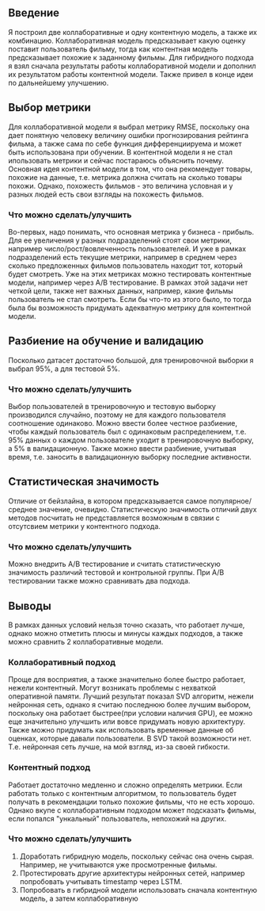 ## Введение
Я построил две коллаборативные и одну контентную модель, а также их комбинацию. Коллаборативная модель предсказывает какую оценку поставит пользователь фильму, тогда как контентная модель предсказывает похожие к заданному фильмы. Для гибридного подхода я взял сначала результаты работы коллаборативной модели и дополнил их результатом работы контентной модели. Также привел в конце идеи по дальнейшему улучшению.

## Выбор метрики
Для коллаборативной модели я выбрал метрику RMSE, поскольку она дает понятную человеку величину ошибки прогнозирования рейтинга фильма, а также сама по себе функция дифференциируема и может быть использована при обучении. В контентной модели я не стал ипользовать метрики и сейчас постараюсь объяснить почему. Основная идея контентной модели в том, что она рекомендует товары, похожие на данные, т.е. метрика должна считать на сколько товары похожи. Однако, похожесть фильмов - это величина условная и у разных людей есть свои взгляды на похожесть фильмов. 
### Что можно сделать/улучшить 
Во-первых, надо понимать, что основная метрика у бизнеса - прибыль. Для ее увеличения у разных подразделений стоят свои метрики, например число/рост/вовлеченность пользователей. И уже в рамках подразделений есть текущие метрики, например в среднем через сколько предложенных фильмов пользователь находит тот, который будет смотреть. Уже на этих метриках можно тестировать контентные модели, например через A/B тестирование. В рамках этой задачи нет четкой цели, также нет важных данных, например, какие фильмы пользователь не стал смотреть. Если бы что-то из этого было, то тогда была бы возможность придумать адекватную метрику для контентной модели.

## Разбиение на обучение и валидацию
Посколько датасет достаточно большой, для тренировочной выборки я выбрал 95%, а для тестовой 5%.
### Что можно сделать/улучшить 
Выбор пользователей в тренировочную и тестовую выборку производился случайно, поэтому не для каждого пользователя соотношение одинаково. Можно ввести более честное разбиение, чтобы каждый пользователь был с одинаковым распределением, т.е. 95% данных о каждом пользователе уходит в тренировочную выборку, а 5% в валидационную. Также можно ввести разбиение, учитывая время, т.е. заносить в валидационную выборку последние активности. 

## Статистическая значимость
Отличие от бейзлайна, в котором предсказывается самое популярное/среднее значение, очевидно. Статистическую значимость отличий двух методов посчитать не представляется возможным в связии с отсутсвием метрики у контентного подхода. 
### Что можно сделать/улучшить
Можно внедрить A/B тестирование и считать статистическую значимость различий тестовой и контрольной группы. При A/B тестировании также можно сравнивать два подхода. 

## Выводы
В рамках данных условий нельзя точно сказать, что работает лучше, однако можно отметить плюсы и минусы каждых подходов, а также можно сравнить 2 коллаборативные модели.
### Коллаборативный подход
Проще для восприятия, а также значительно более быстро работает, нежели контентный. Могут возникать проблемы с нехваткой оперативной памяти. Лучший результат показал SVD алгоритм, нежели нейронная сеть, однако я считаю последнюю более лучшим выбором, поскольку она работает быстрее(при условии наличия GPU), ее можно еще значительно улучшить или вовсе придумать новую архитектуру. Также можно придумать как использовать временные данные об оценках, которые давали пользователи. В SVD такой возможности нет. Т.е. нейронная сеть лучше, на мой взгляд, из-за своей гибкости.
### Контентный подход
Работает достаточно медленно и сложно определять метрики. Если работать только с контентным алгоритмом, то пользователь будет получать в рекомендации только похожие фильмы, что не есть хорошо. Однако вкупе с коллаборативным подходом может подсказать фильмы, если попался "ункальный" пользователь, непохожий на других.
### Что можно сделать/улучшить
1) Доработать гибридную модель, поскольку сейчас она очень сырая. Например, не учитываются уже просмотренные фильмы.
2) Протестировать другие архитектуры нейронных сетей, например попробовать учитывать timestamp через LSTM.
3) Попробовать в гибридной модели использовать сначала контентную модель, а затем коллаборативную 
